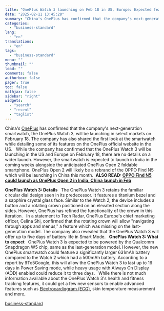```yaml
---
title: "OnePlus Watch 3 launching on Feb 18 in US, Europe: Expected features, more"
date: "2025-02-11 13:45:28"
summary: "China's OnePlus has confirmed that the company's next-generation smartwatch, the OnePlus Watch 3, will be launching in select markets on February 18. The company has also shared the first look at the smartwatch while detailing some of its features on the OnePlus official website in the US. While the company..."
categories:
  - "business-standard"
lang:
  - "en"
translations:
  - "en"
tags:
  - "business-standard"
menu: ""
thumbnail: ""
lead: ""
comments: false
authorbox: false
pager: true
toc: false
mathjax: false
sidebar: "right"
widgets:
  - "search"
  - "recent"
  - "taglist"
---
```


China's [OnePlus](https://www.business-standard.com/about/what-is-oneplus) has confirmed that the company's next-generation smartwatch, the OnePlus Watch 3, will be launching in select markets on February 18. The company has also shared the first look at the smartwatch while detailing some of its features on the OnePlus official website in the US.
 
While the company has confirmed that the OnePlus Watch 3 will be launching in the US and Europe on February 18, there are no details on a wider launch. However, the smartwatch is expected to launch in India in the coming weeks alongside the anticipated OnePlus Open 2 foldable smartphone. OnePlus Open 2 will likely be a rebrand of the OPPO Find N5 which will be launching in China this month. 
**ALSO READ: [OPPO Find N5 could launch as OnePlus Open 2 in India, China launch in Feb](https://www.business-standard.com/technology/tech-news/oppo-find-n5-could-launch-as-oneplus-open-2-in-india-china-launch-in-feb-125011400168_1.html)**

**OnePlus Watch 3: Details**
 
The OnePlus Watch 3 retains the familiar circular dial design seen in its predecessor. It features a titanium bezel and a sapphire crystal glass face. Similar to the Watch 2, the device includes a button and a rotating crown positioned on an elevated section along the sides. However, OnePlus has refined the functionality of the crown in this iteration.
 
In a statement to Tech Radar, OnePlus Europe's chief marketing officer, Celina Shi, confirmed that the rotating crown will allow "navigating through apps and menus," a feature which was missing on the last-generation model. The company also revealed that the OnePlus Watch 3 will offer up to five days of battery life in Smart Mode.
 
**OnePlus Watch 3: What to expect**
 
OnePlus Watch 3 is expected to be powered by the Qualcomm Snapdragon W5 chip, same as the last-generation model. However, the new OnePlus smartwatch could feature a significantly larger 631mAh battery compared to the Watch 2 which had a 500mAh battery. According to a report by 9To5Google, this will allow the OnePlus Watch 3 to last up to 16 days in Power Saving mode, while heavy usage with Always On Display (AOD) enabled could reduce it to three days.
 
While there is not much information available about the OnePlus Watch 3's health and fitness tracking features, it could get a few new sensors to enable advanced features such as [Electrocardiogram (ECG)](https://www.business-standard.com/technology/tech-news/next-oneplus-watch-to-get-ecg-and-more-health-features-what-to-expect-125010100602_1.html), skin temperature measurement and more.

[business-standard](https://www.business-standard.com/technology/tech-news/oneplus-watch-3-launching-on-feb-18-in-us-europe-expected-features-more-125021100612_1.html)
